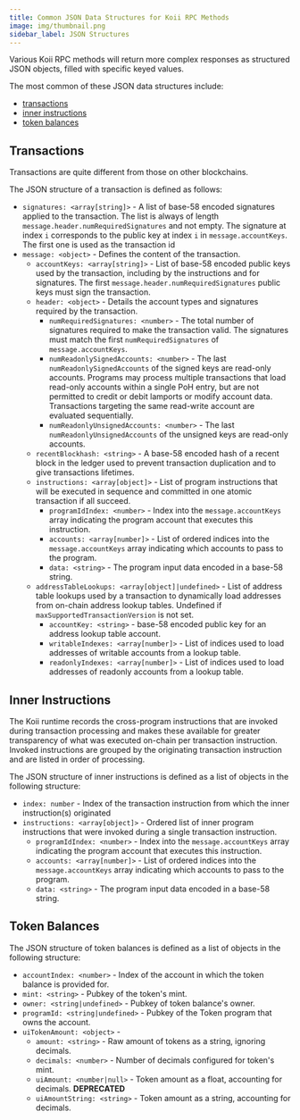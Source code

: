 ```yaml
---
title: Common JSON Data Structures for Koii RPC Methods
image: img/thumbnail.png
sidebar_label: JSON Structures
---
```

Various Koii RPC methods will return more complex responses as structured JSON objects, filled with specific keyed values.

The most common of these JSON data structures include:

* [transactions](/develop/rpcapi/json-structures#transactions)
* [inner instructions](/develop/rpcapi/json-structures#inner-instructions)
* [token balances](/develop/rpcapi/json-structures#token-balances)

## Transactions

Transactions are quite different from those on other blockchains.

The JSON structure of a transaction is defined as follows:

* `signatures: <array[string]>` - A list of base-58 encoded signatures applied to the transaction. The list is always of length `message.header.numRequiredSignatures` and not empty. The signature at index `i` corresponds to the public key at index `i` in `message.accountKeys`. The first one is used as the transaction id
* `message: <object>` - Defines the content of the transaction.
    * `accountKeys: <array[string]>` - List of base-58 encoded public keys used by the transaction, including by the instructions and for signatures. The first `message.header.numRequiredSignatures` public keys must sign the transaction.
    * `header: <object>` - Details the account types and signatures required by the transaction.
        * `numRequiredSignatures: <number>` - The total number of signatures required to make the transaction valid. The signatures must match the first `numRequiredSignatures` of `message.accountKeys`.
        * `numReadonlySignedAccounts: <number>` - The last `numReadonlySignedAccounts` of the signed keys are read-only accounts. Programs may process multiple transactions that load read-only accounts within a single PoH entry, but are not permitted to credit or debit lamports or modify account data. Transactions targeting the same read-write account are evaluated sequentially.
        * `numReadonlyUnsignedAccounts: <number>` - The last `numReadonlyUnsignedAccounts` of the unsigned keys are read-only accounts.
    * `recentBlockhash: <string>` - A base-58 encoded hash of a recent block in the ledger used to prevent transaction duplication and to give transactions lifetimes.
    * `instructions: <array[object]>` - List of program instructions that will be executed in sequence and committed in one atomic transaction if all succeed.
        * `programIdIndex: <number>` - Index into the `message.accountKeys` array indicating the program account that executes this instruction.
        * `accounts: <array[number]>` - List of ordered indices into the `message.accountKeys` array indicating which accounts to pass to the program.
        * `data: <string>` - The program input data encoded in a base-58 string.
    * `addressTableLookups: <array[object]|undefined>` - List of address table lookups used by a transaction to dynamically load addresses from on-chain address lookup tables. Undefined if `maxSupportedTransactionVersion` is not set.
        * `accountKey: <string>` - base-58 encoded public key for an address lookup table account.
        * `writableIndexes: <array[number]>` - List of indices used to load addresses of writable accounts from a lookup table.
        * `readonlyIndexes: <array[number]>` - List of indices used to load addresses of readonly accounts from a lookup table.

## Inner Instructions

The Koii runtime records the cross-program instructions that are invoked during transaction processing and makes these available for greater transparency of what was executed on-chain per transaction instruction. Invoked instructions are grouped by the originating transaction instruction and are listed in order of processing.

The JSON structure of inner instructions is defined as a list of objects in the following structure:

* `index: number` - Index of the transaction instruction from which the inner instruction(s) originated
* `instructions: <array[object]>` - Ordered list of inner program instructions that were invoked during a single transaction instruction.
    * `programIdIndex: <number>` - Index into the `message.accountKeys` array indicating the program account that executes this instruction.
    * `accounts: <array[number]>` - List of ordered indices into the `message.accountKeys` array indicating which accounts to pass to the program.
    * `data: <string>` - The program input data encoded in a base-58 string.

## Token Balances

The JSON structure of token balances is defined as a list of objects in the following structure:

* `accountIndex: <number>` - Index of the account in which the token balance is provided for.
* `mint: <string>` - Pubkey of the token's mint.
* `owner: <string|undefined>` - Pubkey of token balance's owner.
* `programId: <string|undefined>` - Pubkey of the Token program that owns the account.
* `uiTokenAmount: <object>` -
    * `amount: <string>` - Raw amount of tokens as a string, ignoring decimals.
    * `decimals: <number>` - Number of decimals configured for token's mint.
    * `uiAmount: <number|null>` - Token amount as a float, accounting for decimals. **DEPRECATED**
    * `uiAmountString: <string>` - Token amount as a string, accounting for decimals.
